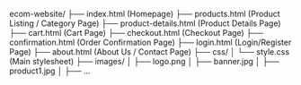 ecom-website/
├── index.html          (Homepage)
├── products.html       (Product Listing / Category Page)
├── product-details.html (Product Details Page)
├── cart.html           (Cart Page)
├── checkout.html       (Checkout Page)
├── confirmation.html   (Order Confirmation Page)
├── login.html          (Login/Register Page)
├── about.html          (About Us / Contact Page)
├── css/
│   └── style.css       (Main stylesheet)
├── images/
│   ├── logo.png
│   ├── banner.jpg
│   ├── product1.jpg
│   ├── ...